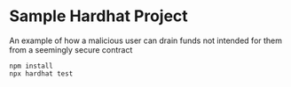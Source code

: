 # Sample Hardhat Project

An example of how a malicious user can drain funds not intended for them from a seemingly secure contract

```shell
npm install
npx hardhat test
```
